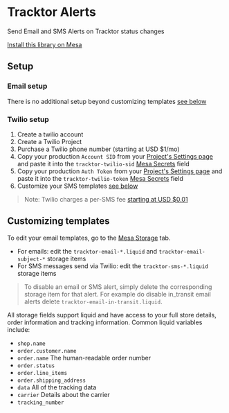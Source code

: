 # Tracktor Alerts
Send Email and SMS Alerts on Tracktor status changes

[Install this library on Mesa](https://getmesa.com/install/shoppad/mesa-library/tracktor)

## Setup

### Email setup

There is no additional setup beyond customizing templates [see below](#customizing-templates)

### Twilio setup

1. Create a twilio account
2. Create a Twilio Project
3. Purchase a Twilio phone number (starting at USD $1/mo)
4. Copy your production `Account SID` from your [Project's Settings page](https://www.twilio.com/console/project/settings)
    and paste it into the `tracktor-twilio-sid` [Mesa Secrets](https://getmesa.com/go/secrets) field
5. Copy your production `Auth Token` from your [Project's Settings page](https://www.twilio.com/console/project/settings)
    and paste it into the `tracktor-twilio-token` [Mesa Secrets](https://getmesa.com/go/secrets) field
6. Customize your SMS templates [see below](#customizing-templates)

> Note: Twilio charges a per-SMS fee [starting at USD $0.01](https://www.twilio.com/sms/pricing/us)
    

## Customizing templates

To edit your email templates, go to the [Mesa Storage](https://getmesa.com/go/storage) tab.
- For emails: edit the `tracktor-email-*.liquid` and `tracktor-email-subject-*` storage items
- For SMS messages send via Twilio: edit the `tracktor-sms-*.liquid` storage items

> To disable an email or SMS alert, simply delete the corresponding storage item for that alert. 
  For example do disable in_transit email alerts delete `tracktor-email-in-transit.liquid`.

All storage fields support liquid and have access to your full store details, order information and tracking information. 
Common liquid variables include:
- `shop.name`
- `order.customer.name`
- `order.name` The human-readable order number
- `order.status`
- `order.line_items`
- `order.shipping_address`
- `data` All of the tracking data
- `carrier` Details about the carrier
- `tracking_number`
